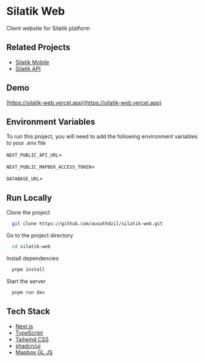 
# Silatik Web

Client website for Silatik platform

## Related Projects

- [Silatik Mobile](https://github.com/Ramdhik/silatik-mobile)
- [Silatik API](https://github.com/valuin/silatik-api)

## Demo

[https://silatik-web.vercel.app](https://silatik-web.vercel.app)

## Environment Variables

To run this project, you will need to add the following environment variables to your .env file

`NEXT_PUBLIC_API_URL`=

`NEXT_PUBLIC_MAPBOX_ACCESS_TOKEN`=

`DATABASE_URL`=

## Run Locally

Clone the project

```bash
  git clone https://github.com/ausathdzil/silatik-web.git
```

Go to the project directory

```bash
  cd silatik-web
```

Install dependencies

```bash
  pnpm install
```

Start the server

```bash
  pnpm run dev
```

## Tech Stack

- [Next.js](https://github.com/vercel/next.js)
- [TypeScript](https://github.com/microsoft/TypeScript-Website)
- [Tailwind CSS](https://github.com/tailwindlabs/tailwindcss)
- [shadcn/ui](https://github.com/shadcn/ui)
- [Mapbox GL JS](https://github.com/mapbox/mapbox-gl-js)
